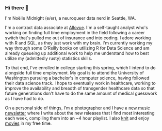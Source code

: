 ### Hi there 👋

I'm Noëlle Midnight (e/er), a neuroqueer data nerd in Seattle, WA.

I'm a contract data associate at [Allovue](https://www.allovue.com/). I'm a self-taught analyst who's working on finding full time employment in the field following a career switch that's pulled me out of insurance and into coding.  I adore working with R and SQL, as they just work with my brain.  I'm currently working my way through some O'Reilly books on utilizing R for Data Science and am already queueing up additional work to help me understand how to best utilize my (admittedly rusty) statistics skills.

To that end, I've enrolled in college starting this spring, which I intend to do alongside full time employment.  My goal is to attend the University of Washington pursuing a bachelor's in computer science, having followed their data science track.  I hope to eventually work in healthcare, working to improve the availability and breadth of transgender healthcare data so that future generations don't have to do the same amount of medical guesswork as I have had to do.

On a personal side of things, I'm a [photographer](https://www.midnightphotoandfineart.com/photos) and I have a [new music newsletter](https://buttondown.email/noellesnewnoise) where I write about the new releases that I find most interesting each week, compiling them into an ~4 hour playlist.  I also [knit](https://www.ravelry.com/people/NoelleMidnight) and enjoy [movies](https://www.letterboxd.com/NoelleMidnight) in my free time.
